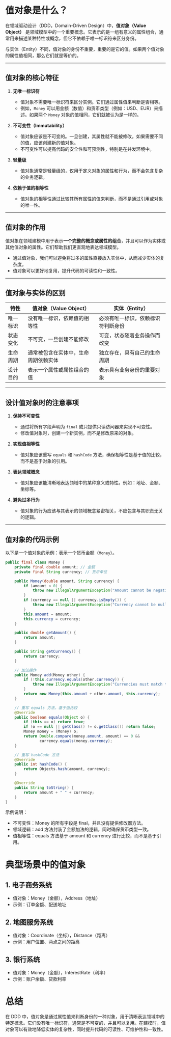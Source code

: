 # 值对象是什么？

在领域驱动设计（DDD，Domain-Driven Design）中，**值对象（Value Object）** 是领域模型中的一个重要概念。它表示的是一组有意义的属性组合，通常用来描述某种特性或概念，但它不依赖于唯一标识符来区分身份。

与实体（Entity）不同，值对象的身份不重要，重要的是它的值。如果两个值对象的属性值相同，那么它们就是等价的。

---

## 值对象的核心特征

1. **无唯一标识符**
   - 值对象不需要唯一标识符来区分实例。它们通过属性值来判断是否相等。
   - 例如，`Money` 可以用金额（数值）和货币类型（例如：USD、EUR）来描述。如果两个 `Money` 对象的值相同，它们就被认为是一样的。

2. **不可变性（Immutability）**
   - 值对象应该是不可变的。一旦创建，其属性就不能被修改。如果需要不同的值，应该创建新的值对象。
   - 不可变性可以提高代码的安全性和可预测性，特别是在并发环境中。

3. **轻量级**
   - 值对象通常是轻量级的，仅用于定义对象的属性和行为，而不会包含复杂的业务逻辑。

4. **依赖于值的相等性**
   - 值对象的相等性通过比较其所有属性的值来判断，而不是通过引用或对象的唯一性。

---

## 值对象的作用

值对象在领域建模中用于表示**一个完整的概念或属性的组合**，并且可以作为实体或其他值对象的属性。它们帮助我们更直观地表达领域模型。

- 通过值对象，我们可以避免将过多的属性直接放入实体中，从而减少实体的复杂度。
- 值对象可以更好地复用，提升代码的可读性和一致性。

---

## 值对象与实体的区别

| 特性               | 值对象（Value Object）                 | 实体（Entity）                           |
|--------------------|---------------------------------------|------------------------------------------|
| 唯一标识           | 没有唯一标识，依赖值的相等性          | 必须有唯一标识，依赖标识符判断身份       |
| 状态变化           | 不可变，一旦创建不能修改              | 可变，状态随着业务操作而改变             |
| 生命周期           | 通常被包含在实体中，生命周期依赖实体  | 独立存在，具有自己的生命周期             |
| 设计目的           | 表示一个属性或属性组合的值            | 表示具有业务身份的重要对象               |

---

## 设计值对象时的注意事项

1. **保持不可变性**
   - 通过将所有字段声明为 `final` 或只提供只读访问器来实现不可变性。
   - 修改值对象时，创建一个新实例，而不是修改原来的对象。

2. **实现值相等性**
   - 值对象应该重写 `equals` 和 `hashCode` 方法，确保相等性是基于值的比较，而不是基于对象的引用。

3. **表达领域概念**
   - 值对象应该能清晰地表达领域中的某种意义或特性。例如：地址、金额、坐标等。

4. **避免过多行为**
   - 值对象的行为应该与其表示的领域概念紧密相关，不应包含与其职责无关的逻辑。

---

## 值对象的代码示例

以下是一个值对象的示例：表示一个货币金额（`Money`）。

```java
public final class Money {
    private final double amount; // 金额
    private final String currency; // 货币单位

    public Money(double amount, String currency) {
        if (amount < 0) {
            throw new IllegalArgumentException("Amount cannot be negative");
        }
        if (currency == null || currency.isEmpty()) {
            throw new IllegalArgumentException("Currency cannot be null or empty");
        }
        this.amount = amount;
        this.currency = currency;
    }

    public double getAmount() {
        return amount;
    }

    public String getCurrency() {
        return currency;
    }

    // 加法操作
    public Money add(Money other) {
        if (!this.currency.equals(other.currency)) {
            throw new IllegalArgumentException("Currencies must match to add amounts");
        }
        return new Money(this.amount + other.amount, this.currency);
    }

    // 重写 equals 方法，基于值比较
    @Override
    public boolean equals(Object o) {
        if (this == o) return true;
        if (o == null || getClass() != o.getClass()) return false;
        Money money = (Money) o;
        return Double.compare(money.amount, amount) == 0 &&
               currency.equals(money.currency);
    }

    // 重写 hashCode 方法
    @Override
    public int hashCode() {
        return Objects.hash(amount, currency);
    }

    @Override
    public String toString() {
        return amount + " " + currency;
    }
}
```
示例说明：
+ 不可变性：Money 的所有字段是 final，并且没有提供修改器方法。
+ 领域逻辑：add 方法封装了金额加法的逻辑，同时确保货币类型一致。
+ 值相等性：equals 方法基于 amount 和 currency 进行比较，而不是基于引用。

# 典型场景中的值对象
## 1. 电子商务系统
+ 值对象：Money（金额），Address（地址）
+ 示例：订单金额、配送地址

## 2. 地图服务系统
+ 值对象：Coordinate（坐标），Distance（距离）
+ 示例：用户位置、两点之间的距离

## 3. 银行系统
+ 值对象：Money（金额），InterestRate（利率）
+ 示例：账户余额、贷款利率

# 总结
在 DDD 中，值对象是通过属性值来判断身份的一种对象，用于清晰表达领域中的特定概念。它们没有唯一标识符，通常是不可变的，并且可以复用。在建模时，值对象可以有效地降低实体的复杂性，同时提升代码的可读性、可维护性和一致性。